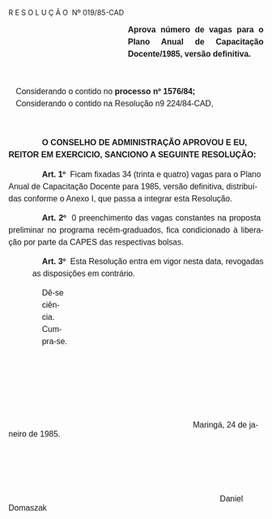 <body lang=PT-BR style='tab-interval:35.4pt'>

<div class=Section1>

<p class=MsoTitle>R E S O L U Ç Ã O<span style="mso-spacerun: yes">  </span>Nº
019/85-CAD</p>

<p class=MsoNormal style='margin-top:0cm;margin-right:0cm;margin-bottom:37.8pt;
margin-left:177.0pt;text-align:justify;line-height:18.0pt'><b><span
style='font-size:12.0pt;mso-bidi-font-size:10.0pt;font-family:Arial'>Aprova
número de vagas para o Plano A­nual de Capacitação Docente/1985, versão
definitiva.<o:p></o:p></span></b></p>

<p class=MsoNormal style='margin-top:0cm;margin-right:64.8pt;margin-bottom:
0cm;margin-left:10.8pt;margin-bottom:.0001pt;line-height:18.0pt'><span
style='font-size:12.0pt;mso-bidi-font-size:10.0pt;font-family:Arial'>Considerando
o contido no <b>processo nº 1576/84;</b> <o:p></o:p></span></p>

<p class=MsoNormal style='margin-top:0cm;margin-right:64.8pt;margin-bottom:
0cm;margin-left:10.8pt;margin-bottom:.0001pt;line-height:18.0pt'><span
style='font-size:12.0pt;mso-bidi-font-size:10.0pt;font-family:Arial'>Considerando
o contido na Resolução n9 224/84-CAD,<o:p></o:p></span></p>

<p class=MsoNormal style='margin-top:10.8pt;text-indent:49.65pt;line-height:
18.0pt'><b><span style='font-size:12.0pt;mso-bidi-font-size:10.0pt;font-family:
Arial'><![if !supportEmptyParas]>&nbsp;<![endif]><o:p></o:p></span></b></p>

<p class=MsoNormal style='margin-top:10.8pt;text-indent:49.65pt;line-height:
18.0pt'><b><span style='font-size:12.0pt;mso-bidi-font-size:10.0pt;font-family:
Arial'>O CONSELHO DE ADMINISTRAÇÃO APROVOU E EU, REITOR EM EXERCICIO, SANCIONO
A SEGUINTE RESOLUÇÃO:<o:p></o:p></span></b></p>

<p class=MsoNormal style='margin-top:10.8pt;text-indent:49.65pt;line-height:
18.0pt'><b><span style='font-size:12.0pt;mso-bidi-font-size:10.0pt;font-family:
Arial'>Art. 1º</span></b><span style='font-size:12.0pt;mso-bidi-font-size:10.0pt;
font-family:Arial'><span style="mso-spacerun: yes">  </span>Ficam fixadas 34
(trinta e quatro) vagas para o Plano Anual de Capacitação Docente para 1985,
versão definitiva, distribuídas conforme o Anexo I, que passa a integrar esta
Resolução.<o:p></o:p></span></p>

<p class=MsoNormal style='text-align:justify;text-indent:49.65pt;line-height:
18.0pt'><b><span style='font-size:12.0pt;mso-bidi-font-size:10.0pt;font-family:
Arial'>Art. 2º</span></b><span style='font-size:12.0pt;mso-bidi-font-size:10.0pt;
font-family:Arial'><span style="mso-spacerun: yes">  </span>0 preenchimento das
vagas constantes na proposta  preliminar no programa recém-graduados, fica
condicionado à liberação por parte da CAPES das respectivas bolsas.<o:p></o:p></span></p>

<p class=MsoNormal style='margin-left:35.4pt;text-align:justify;text-indent:
14.25pt;line-height:18.0pt'><b style='mso-bidi-font-weight:normal'><span
style='font-size:12.0pt;mso-bidi-font-size:10.0pt;font-family:Arial'>Art.
3º<span style="mso-spacerun: yes">  </span></span></b><span style='font-size:
12.0pt;mso-bidi-font-size:10.0pt;font-family:Arial'>Esta Resolução entra em
vigor nesta data, revoga­<span style='mso-bidi-font-weight:bold'>das</span><b
style='mso-bidi-font-weight:normal'> </b><span style='mso-bidi-font-weight:
bold'>as disposições </span>em contrário.<o:p></o:p></span></p>

<p class=MsoNormal style='margin-top:0cm;margin-right:288.0pt;margin-bottom:
12.6pt;margin-left:49.65pt;line-height:18.0pt'><span style='font-size:12.0pt;
mso-bidi-font-size:10.0pt;font-family:Arial'>Dê-se ciência.<span
style="mso-spacerun: yes">     </span>Cumpra-se.<o:p></o:p></span></p>

<p class=MsoNormal><span style='font-size:12.0pt;mso-bidi-font-size:10.0pt;
font-family:Arial'><![if !supportEmptyParas]>&nbsp;<![endif]><o:p></o:p></span></p>

<p class=MsoNormal><span style='font-size:12.0pt;mso-bidi-font-size:10.0pt;
font-family:Arial'><![if !supportEmptyParas]>&nbsp;<![endif]><o:p></o:p></span></p>

<p class=MsoNormal><span style='font-size:12.0pt;mso-bidi-font-size:10.0pt;
font-family:Arial'><![if !supportEmptyParas]>&nbsp;<![endif]><o:p></o:p></span></p>

<p class=MsoNormal><span style='font-size:12.0pt;mso-bidi-font-size:10.0pt;
font-family:Arial'><![if !supportEmptyParas]>&nbsp;<![endif]><o:p></o:p></span></p>

<p class=MsoNormal><span style='font-size:12.0pt;mso-bidi-font-size:10.0pt;
font-family:Arial'><span style='mso-tab-count:7'>                                                                                  </span>Maringá,
24 de janeiro de 1985.<o:p></o:p></span></p>

<p class=MsoNormal><span style='font-size:12.0pt;mso-bidi-font-size:10.0pt;
font-family:Arial'><![if !supportEmptyParas]>&nbsp;<![endif]><o:p></o:p></span></p>

<p class=MsoNormal><span style='font-size:12.0pt;mso-bidi-font-size:10.0pt;
font-family:Arial'><![if !supportEmptyParas]>&nbsp;<![endif]><o:p></o:p></span></p>

<p class=MsoNormal><span style='font-size:12.0pt;mso-bidi-font-size:10.0pt;
font-family:Arial'><![if !supportEmptyParas]>&nbsp;<![endif]><o:p></o:p></span></p>

<p class=MsoNormal><span style='font-size:12.0pt;mso-bidi-font-size:10.0pt;
font-family:Arial'><span style='mso-tab-count:8'>                                                                                              </span>Daniel
Domaszak<o:p></o:p></span></p>

</div>

</body>
